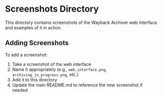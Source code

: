 # Screenshots Directory

This directory contains screenshots of the Wayback Archiver web interface and examples of it in action.

## Adding Screenshots

To add a screenshot:

1. Take a screenshot of the web interface
2. Name it appropriately (e.g., `web_interface.png`, `archiving_in_progress.png`, etc.)
3. Add it to this directory
4. Update the main README.md to reference the new screenshot if needed